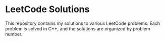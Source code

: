 # LeetCode Solutions

This repository contains my solutions to various LeetCode problems. Each problem is solved in C++, and the solutions are organized by problem number.
